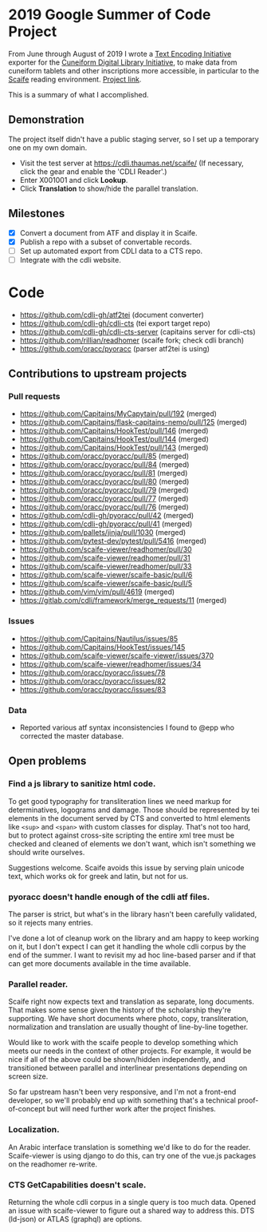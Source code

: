 # 2019 Google Summer of Code Project

From June through August of 2019 I wrote a
[Text Encoding Initiative](https://tei-c.org://tei-c.org/)
exporter for the [Cuneiform Digital Library Initiative](https://cdli.ucla.edu),
to make data from cuneiform tablets and other inscriptions more accessible,
in particular to the [Scaife](https://scaife-viewer.org) reading environment.
[Project link](https://summerofcode.withgoogle.com/projects/#5983146665836544).

This is a summary of what I accomplished.

## Demonstration

The project itself didn't have a public staging server, so I set
up a temporary one on my own domain.

 - Visit the test server at https://cdli.thaumas.net/scaife/
   (If necessary, click the gear and enable the 'CDLI Reader'.)
 - Enter X001001 and click **Lookup**.
 - Click **Translation** to show/hide the parallel translation.

## Milestones

- [x] Convert a document from ATF and display it in Scaife.
- [x] Publish a repo with a subset of convertable records.
- [ ] Set up automated export from CDLI data to a CTS repo.
- [ ] Integrate with the cdli website.

# Code

 - https://github.com/cdli-gh/atf2tei (document converter)
 - https://github.com/cdli-gh/cdli-cts (tei export target repo)
 - https://github.com/cdli-gh/cdli-cts-server (capitains server for
cdli-cts)
 - https://github.com/rillian/readhomer (scaife fork; check cdli branch)
 - https://github.com/oracc/pyoracc (parser atf2tei is using)

## Contributions to upstream projects

### Pull requests

 - https://github.com/Capitains/MyCapytain/pull/192 (merged)
 - https://github.com/Capitains/flask-capitains-nemo/pull/125 (merged)
 - https://github.com/Capitains/HookTest/pull/146 (merged)
 - https://github.com/Capitains/HookTest/pull/144 (merged)
 - https://github.com/Capitains/HookTest/pull/143 (merged)
 - https://github.com/oracc/pyoracc/pull/85 (merged)
 - https://github.com/oracc/pyoracc/pull/84 (merged)
 - https://github.com/oracc/pyoracc/pull/81 (merged)
 - https://github.com/oracc/pyoracc/pull/80 (merged)
 - https://github.com/oracc/pyoracc/pull/79 (merged)
 - https://github.com/oracc/pyoracc/pull/77 (merged)
 - https://github.com/oracc/pyoracc/pull/76 (merged)
 - https://github.com/cdli-gh/pyoracc/pull/42 (merged)
 - https://github.com/cdli-gh/pyoracc/pull/41 (merged)
 - https://github.com/pallets/jinja/pull/1030 (merged)
 - https://github.com/pytest-dev/pytest/pull/5416 (merged)
 - https://github.com/scaife-viewer/readhomer/pull/30
 - https://github.com/scaife-viewer/readhomer/pull/31
 - https://github.com/scaife-viewer/readhomer/pull/33
 - https://github.com/scaife-viewer/scaife-basic/pull/6
 - https://github.com/scaife-viewer/scaife-basic/pull/5
 - https://github.com/vim/vim/pull/4619 (merged)
 - https://gitlab.com/cdli/framework/merge_requests/11 (merged)

### Issues

 - https://github.com/Capitains/Nautilus/issues/85
 - https://github.com/Capitains/HookTest/issues/145
 - https://github.com/scaife-viewer/scaife-viewer/issues/370
 - https://github.com/scaife-viewer/readhomer/issues/34
 - https://github.com/oracc/pyoracc/issues/78
 - https://github.com/oracc/pyoracc/issues/82
 - https://github.com/oracc/pyoracc/issues/83

### Data

 - Reported various atf syntax inconsistencies I found to @epp
   who corrected the master database.

## Open problems

### Find a js library to sanitize html code.

To get good typography for transliteration lines we need markup for
determinatives, logograms and damage. Those should be represented
by tei elements in the document served by CTS and converted to html
elements like `<sup>` and `<span>` with custom classes for display.
That's not too hard, but to protect against cross-site scripting
the entire xml tree must be checked and cleaned of elements we don't
want, which isn't something we should write ourselves.

Suggestions welcome. Scaife avoids this issue by serving plain unicode
text, which works ok for greek and latin, but not for us.

### pyoracc doesn't handle enough of the cdli atf files.

The parser is strict, but what's in the library hasn't been carefully
validated, so it rejects many entries.

I've done a lot of cleanup work on the library and am happy to keep
working on it, but I don't expect I can get it handling the whole cdli
corpus by the end of the summer. I want to revisit my ad hoc line-based
parser and if that can get more documents available in the time available.

### Parallel reader.

Scaife right now expects text and translation as separate, long
documents. That makes some sense given the history of the scholarship
they're supporting. We have short documents where photo, copy,
transliteration, normalization and translation are usually thought
of line-by-line together.

Would like to work with the scaife people to develop something which
meets our needs in the context of other projects. For example, it would
be nice if all of the above could be shown/hidden independently, and
transitioned between parallel and interlinear presentations depending on
screen size.

So far upstream hasn't been very responsive, and I'm not a front-end
developer, so we'll probably end up with something that's a technical
proof-of-concept but will need further work after the project finishes.

### Localization.

An Arabic interface translation is something we'd like to do for the
reader. Scaife-viewer is using django to do this, can try one of the
vue.js packages on the readhomer re-write.

### CTS GetCapabilities doesn't scale.

Returning the whole cdli corpus in a single query is too much data.
Opened an issue with scaife-viewer to figure out a shared way to
address this. DTS (ld-json) or ATLAS (graphql) are options.
